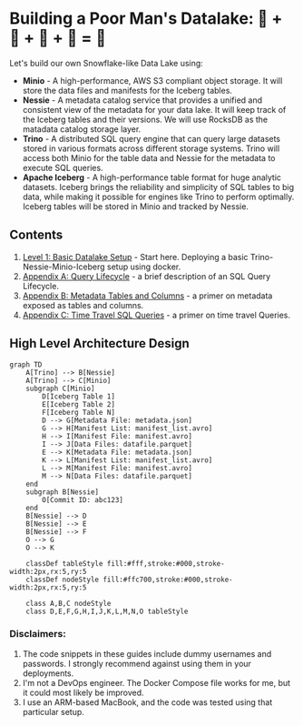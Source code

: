 # Building a Poor Man's Datalake: 🦩 + 🦕 + 🐰 + 🧊 = 🚀

Let's build our own Snowflake-like Data Lake using:
- **Minio** - A high-performance, AWS S3 compliant object storage. It will store the data files and manifests for the Iceberg tables.
- **Nessie** - A metadata catalog service that provides a unified and consistent view of the metadata for your data lake. It will keep track of the Iceberg tables and their versions. We will use RocksDB as the matadata catalog storage layer.
- **Trino** - A distributed SQL query engine that can query large datasets stored in various formats across different storage systems. Trino will access both Minio for the table data and Nessie for the metadata to execute SQL queries.
- **Apache Iceberg** - A high-performance table format for huge analytic datasets. Iceberg brings the reliability and simplicity of SQL tables to big data, while making it possible for engines like Trino to perform optimally. Iceberg tables will be stored in Minio and tracked by Nessie.

## Contents
1. [Level 1: Basic Datalake Setup](LEVEL_1.md) - Start here. Deploying a basic Trino-Nessie-Minio-Iceberg setup using docker.
2. [Appendix A: Query Lifecycle](APPENDIX_Query_Lifecycle.md) - a brief description of an SQL Query Lifecycle.
3. [Appendix B: Metadata Tables and Columns](APPENDIX_Metadata_Tables_And_Columns.md) - a primer on metadata exposed as tables and columns.
4. [Appendix C: Time Travel SQL Queries](APPENDIX_Time_Travel_Queries.md) - a primer on time travel Queries.

## High Level Architecture Design
```mermaid
graph TD
    A[Trino] --> B[Nessie]
    A[Trino] --> C[Minio]
    subgraph C[Minio]
        D[Iceberg Table 1]
        E[Iceberg Table 2]
        F[Iceberg Table N]
        D --> G[Metadata File: metadata.json]
        G --> H[Manifest List: manifest_list.avro]
        H --> I[Manifest File: manifest.avro]
        I --> J[Data Files: datafile.parquet]
        E --> K[Metadata File: metadata.json]
        K --> L[Manifest List: manifest_list.avro]
        L --> M[Manifest File: manifest.avro]
        M --> N[Data Files: datafile.parquet]
    end
    subgraph B[Nessie]
        O[Commit ID: abc123]
    end
    B[Nessie] --> D
    B[Nessie] --> E
    B[Nessie] --> F
    O --> G
    O --> K

    classDef tableStyle fill:#fff,stroke:#000,stroke-width:2px,rx:5,ry:5
    classDef nodeStyle fill:#ffc700,stroke:#000,stroke-width:2px,rx:5,ry:5

    class A,B,C nodeStyle
    class D,E,F,G,H,I,J,K,L,M,N,O tableStyle
```
### Disclaimers:

1. The code snippets in these guides include dummy usernames and passwords. I strongly recommend against using them in your deployments.
2. I'm not a DevOps engineer. The Docker Compose file works for me, but it could most likely be improved.
3. I use an ARM-based MacBook, and the code was tested using that particular setup.